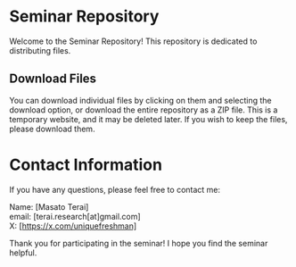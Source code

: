 # Seminar Repository
Welcome to the Seminar Repository! This repository is dedicated to distributing files.

## Download Files
You can download individual files by clicking on them and selecting the download option, or download the entire repository as a ZIP file.
This is a temporary website, and it may be deleted later. If you wish to keep the files, please download them.

# Contact Information
If you have any questions, please feel free to contact me:

Name: [Masato Terai]<br>
email: [terai.research[at]gmail.com]<br>
X: [https://x.com/uniquefreshman]<br>

Thank you for participating in the seminar! I hope you find the seminar helpful.
